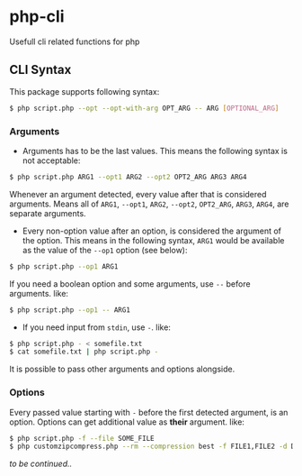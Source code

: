 # php-cli
Usefull cli related functions for php

## CLI Syntax
This package supports following syntax:

```sh
$ php script.php --opt --opt-with-arg OPT_ARG -- ARG [OPTIONAL_ARG]
```

### Arguments

- Arguments has to be the last values. This means the following syntax is not
acceptable:

```sh
$ php script.php ARG1 --opt1 ARG2 --opt2 OPT2_ARG ARG3 ARG4
```

Whenever an argument detected, every value after that is considered arguments.
Means all of `ARG1`, `--opt1`, `ARG2`, `--opt2`, `OPT2_ARG`, `ARG3`, `ARG4`,
are separate arguments.

- Every non-option value after an option, is considered the argument of the
option. This means in the following syntax, `ARG1` would be available as the
value of the `--op1` option (see below):

```sh
$ php script.php --op1 ARG1
```

If you need a boolean option and some arguments, use `--` before arguments.
like:

```sh
$ php script.php --op1 -- ARG1
```

- If you need input from `stdin`, use `-`. like:

```sh
$ php script.php - < somefile.txt
$ cat somefile.txt | php script.php -
```

It is possible to pass other arguments and options alongside.

### Options

Every passed value starting with `-` before the first detected argument, is an
option. Options can get additional value as **their** argument. like:

```sh
$ php script.php -f --file SOME_FILE
$ php customzipcompress.php --rm --compression best -f FILE1,FILE2 -d DIR1
```

_to be continued.._
